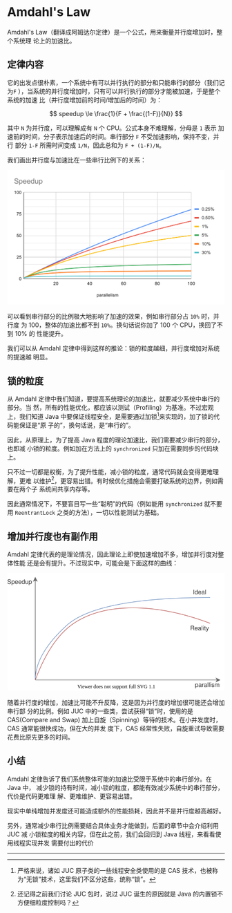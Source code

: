 # Amdahl's Law

Amdahl's Law（翻译成阿姆达尔定律）是一个公式，用来衡量并行度增加时，整个系统理
论上的加速比。

## 定律内容

它的出发点很朴素，一个系统中有可以并行执行的部分和只能串行的部分（我们记为`F`
），当系统的并行度增加时，只有可以并行执行的部分才能被加速，于是整个系统的加速
比（并行度增加前的时间/增加后的时间）为：

$$
speedup \le \frac{1}{F + \frac{(1-F)}{N}}
$$

其中 `N` 为并行度，可以理解成有 `N` 个 CPU。公式本身不难理解，分母是 `1` 表示
加速前的时间，分子表示加速后的时间。串行部分 `F` 不受加速影响，保持不变，并行
部分 `1-F` 所需时间变成 `1/N`，因此总和为 `F + (1-F)/N`。

我们画出并行度与加速比在一些串行比例下的关系：

![](Amdahl-Speedup.svg)

可以看到串行部分的比例极大地影响了加速的效果，例如串行部分占 `10%` 时，并行度
为 100，整体的加速比都不到 `10%`。换句话说你加了 100 个 CPU，换回了不到 10% 的
性能提升。

我们可以从 Amdahl 定律中得到这样的推论：锁的粒度越细，并行度增加对系统的提速越
明显。

## 锁的粒度

从 Amdahl 定律中我们知道，要提高系统理论的加速比，就要减少系统中串行的部分。当
然，所有的性能优化，都应该以测试（Profiling）为基准。不过宏观上，我们知道 Java
中要保证线程安全，是需要通过加锁[^all-locks]来实现的，加了锁的代码能保证是“原
子的”，换句话说，是“串行的”。

因此，从原理上，为了提高 Java 程度的理论加速比，我们需要减少串行的部分，也即减
小锁的粒度。例如加在方法上的 `synchronized` 只加在需要同步的代码块上。

只不过一切都是权衡，为了提升性能，减小锁的粒度，通常代码就会变得更难理解，更难
以维护[^juc]，更容易出错。有时候优化措施会需要打破系统的边界，例如需要在两个子
系统间共享内存等。

因此通常情况下，不要盲目写一些“聪明”的代码（例如能用 `synchronized` 就不要用
`ReentrantLock` 之类的方法），一切以性能测试为基础。

## 增加并行度也有副作用

Amdahl 定律代表的是理论情况，因此理论上即使加速增加不多，增加并行度对整体性能
还是会有提升。不过现实中，可能会是下面这样的曲线：

![](Speed-up-decrease.svg)

随着并行度的增加，加速比可能不升反降，这是因为并行度的增加很可能还会增加串行部
分的比例。例如 JUC 中的一些类，尝试获得“锁”时，使用的是 CAS(Compare and Swap)
加上自旋（Spinning）等待的技术。在小并发度时，CAS 通常能很快成功，但在大的并发
度下，CAS 经常性失败，自旋重试导致需要花费比原先更多的时间。

## 小结

Amdahl 定律告诉了我们系统整体可能的加速比受限于系统中的串行部分。在 Java 中，
减少锁的持有时间，减小锁的粒度，都能有效减少系统中的串行部分，代价是代码更难理
解、更难维护、更容易出错。

现实中单纯增加并发度还可能造成额外的性能损耗，因此并不是并行度越高越好。

另外，通常减少串行比例需要结合具体业务才能做到，后面的章节中会介绍利用 JUC 减
小锁粒度的相关内容，但在此之前，我们会回归到 Java 线程，来看看使用线程实现并发
需要付出的代价

---

[^all-locks]: 严格来说，诸如 JUC 原子类的一些线程安全类使用的是 CAS 技术，也被称为“无锁”技术，这里我们不区分这些，统称“锁”。

[^juc]: 还记得之前我们讨论 JUC 包时，说过 JUC 诞生的原因就是 Java 的内置锁不方便细粒度控制吗？
